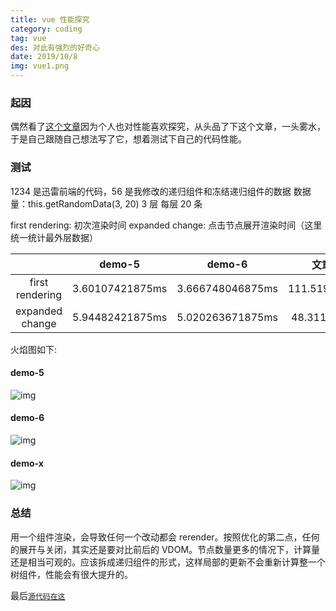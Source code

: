 ```yaml
---
title: vue 性能探究
category: coding
tag: vue
des: 对此有强烈的好奇心
date: 2019/10/8
img: vue1.png
---
```


### 起因

偶然看了[这个文章](https://juejin.im/post/5bf7ca2f6fb9a049a9795a88#heading-3)因为个人也对性能喜欢探究，从头品了下这个文章，一头雾水，于是自己跟随自己想法写了它，想着测试下自己的代码性能。

### 测试

1234 是迅雷前端的代码，56 是我修改的递归组件和冻结递归组件的数据
数据量：this.getRandomData(3, 20) 3 层 每层 20 条

first rendering: 初次渲染时间
expanded change: 点击节点展开渲染时间（这里统一统计最外层数据）

|                 |     demo-5      |      demo-6      |   文章最强优化    |
| :-------------: | :-------------: | :--------------: | :---------------: |
| first rendering | 3.60107421875ms | 3.666748046875ms | 111.51904296875ms |
| expanded change | 5.94482421875ms | 5.020263671875ms | 48.31103515625ms  |

火焰图如下:

#### demo-5

![img](vue性能探究/5.png)

#### demo-6

![img](vue性能探究/6.png)

#### demo-x

![img](vue性能探究/x.png)

### 总结

用一个组件渲染，会导致任何一个改动都会 rerender。按照优化的第二点，任何的展开与关闭，其实还是要对比前后的 VDOM。节点数量更多的情况下，计算量还是相当可观的。应该拆成递归组件的形式，这样局部的更新不会重新计算整一个树组件，性能会有很大提升的。

最后[`源代码在这`](https://github.com/Algesthesiahunter/vuePerformanceExploration)
